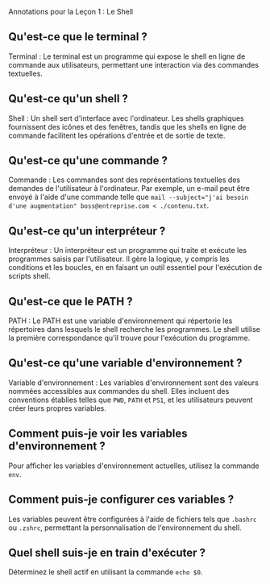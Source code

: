 Annotations pour la Leçon 1 : Le Shell

Qu'est-ce que le terminal ?
---
Terminal : Le terminal est un programme qui expose le shell en ligne de commande aux utilisateurs, permettant une interaction via des commandes textuelles.

Qu'est-ce qu'un shell ?
---
Shell : Un shell sert d'interface avec l'ordinateur. Les shells graphiques fournissent des icônes et des fenêtres, tandis que les shells en ligne de commande facilitent les opérations d'entrée et de sortie de texte.

Qu'est-ce qu'une commande ?
---
Commande : Les commandes sont des représentations textuelles des demandes de l'utilisateur à l'ordinateur. Par exemple, un e-mail peut être envoyé à l'aide d'une commande telle que `mail --subject="j'ai besoin d'une augmentation" boss@entreprise.com < ./contenu.txt`.

Qu'est-ce qu'un interpréteur ?
---
Interpréteur : Un interpréteur est un programme qui traite et exécute les programmes saisis par l'utilisateur. Il gère la logique, y compris les conditions et les boucles, en en faisant un outil essentiel pour l'exécution de scripts shell.

Qu'est-ce que le PATH ?
---
PATH : Le PATH est une variable d'environnement qui répertorie les répertoires dans lesquels le shell recherche les programmes. Le shell utilise la première correspondance qu'il trouve pour l'exécution du programme.

Qu'est-ce qu'une variable d'environnement ?
---
Variable d'environnement : Les variables d'environnement sont des valeurs nommées accessibles aux commandes du shell. Elles incluent des conventions établies telles que `PWD`, `PATH` et `PS1`, et les utilisateurs peuvent créer leurs propres variables.

Comment puis-je voir les variables d'environnement ?
---
Pour afficher les variables d'environnement actuelles, utilisez la commande `env`.

Comment puis-je configurer ces variables ?
---
Les variables peuvent être configurées à l'aide de fichiers tels que `.bashrc` ou `.zshrc`, permettant la personnalisation de l'environnement du shell.

Quel shell suis-je en train d'exécuter ?
---
Déterminez le shell actif en utilisant la commande `echo $0`.
